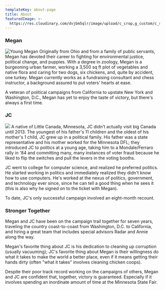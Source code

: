 ```yaml
---
templateKey: about-page
title: About
featuredImage: >-
  https://res.cloudinary.com/dvjbm5qlr/image/upload/c_crop,g_custom/c_scale,w_1200/v1579838540/DSC_0433.NEF_gl1dzx.jpg
---
```

### Megan

![Young Megan](https://res.cloudinary.com/dvjbm5qlr/image/upload/v1581202773/about/11709959_10206936781725599_3523722717878405974_o_i9zlwj.jpg)
Originally from Ohio and from a family of public servants, Megan has devoted their career to fighting for environmental justice, political change, and puppies. With a degree in zoology, Megan is a burgeoning urban farmer, working a 3,500 sq ft plot of vegetables and native flora and caring for two dogs, six chickens, and, quite by accident, one turkey. Megan currently works as a fundraising consultant and chess instructor, a background assured to put voters' hearts at ease.

A veteran of political campaigns from California to upstate New York and Washington, D.C., Megan has yet to enjoy the taste of victory, but there's always a first time.

### JC

![](https://res.cloudinary.com/dvjbm5qlr/image/upload/v1581202773/about/Drum_Flag_JC_qheqv1.jpg)
A native of Little Canada, Minnesota, JC didn't actually visit big Canada until 2013. The youngest of his father's 11 children and the oldest of his mother's 1 child, JC grew up in a political family. His father was a state representative and his mother worked for the Minnesota DFL; they introduced JC to politics at a young age, taking him to a Mondale/Ferraro rally in '84 and committing many, many instances of voter fraud because he liked to flip the switches and pull the levers in the voting booths.

JC went to college for computer science, and realized he preferred politics. He started working in politics and immediately realized they didn't know how to use computers. He's worked at the nexus of politics, government, and technology ever since, since he can tell a good thing when he sees it (this is also why he signed on to the ticket with Megan).

To date, JC's only successful campaign involved an eight-month recount.

### Stronger Together

Megan and JC have been on the campaign trail together for seven years, traveling the country coast-to-coast from Washington, D.C. to California, and hiring a great team that includes special advisors Radar and Annie along the way.

Megan's favorite thing about JC is his dedication to cleaning up corruption (usually vacuuming); JC's favorite thing about Megan is their willingness do what it takes to make the world a better place, even if it means getting their hands dirty (often "what it takes" involves cleaning chicken coops).

Despite their poor track record working on the campaigns of others, Megan and JC are confident that, together, victory is guaranteed. Especially if it involves spending an inordinate amount of time at the Minnesota State Fair.
